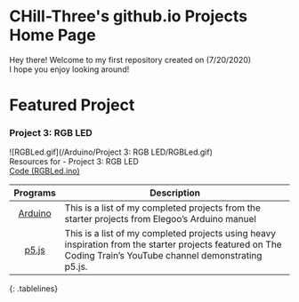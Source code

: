 <!-- Quick Notes -->
<!-- 1). To break lines: do two spaces after the line or do <br/> -->

<!-- Title -->
# CHill-Three's github.io Projects Home Page
Hey there! Welcome to my first repository created on (7/20/2020)<br/>
I hope you enjoy looking around!<br/>

<!-- Featured Project -->
# Featured Project

### Project 3: RGB LED <a name="Project 3: RGB LED"></a>
![RGBLed.gif](/Arduino/Project 3: RGB LED/RGBLed.gif)<br/>
Resources for - Project 3: RGB LED<br/>
[Code (RGBLed.ino)](https://github.com/CHill-Three/chill-three.github.io/blob/master/Arduino/Project%203:%20RGB%20LED/RGBLed.ino)<br/>

<!-- Table of Contents (Programs & Descriptions) -->
<style>
.tablelines table, .tablelines td, .tablelines th {
        border: 2px solid black;
        }
</style>

| Programs | Description |
| :-: | --- |
| [Arduino](https://chill-three.github.io/arduino.github.io/) | This is a list of my completed projects from the starter projects from Elegoo’s Arduino manuel |
| [p5.js](https://chill-three.github.io/p5.js.github.io/) | This is a list of my completed projects using heavy inspiration from the starter projects featured on The Coding Train’s YouTube channel demonstrating p5.js. |

{: .tablelines}
